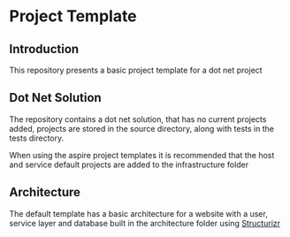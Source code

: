 # Project Template

## Introduction
This repository presents a basic project template for a dot net project

## Dot Net Solution

The repository contains a dot net solution, that has no current projects added, projects are stored in the source directory, along with tests in the tests directory.

When using the aspire project templates it is recommended that the host and service default projects are added to the infrastructure folder

## Architecture

The default template has a basic architecture for a website with a user, service layer and database built in the architecture folder using [Structurizr](https://structurizr.com/)

